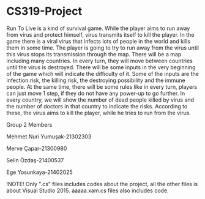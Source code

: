 # CS319-Project
Run To Live is a kind of survival game. While the player aims to run away from virus and protect himself, virus transmits itself to kill the player. In the game there is a viral virus that infects lots of people in the world and kills them in some time. The player is going to try to run away from the virus until this virus stops its transmission through the map. There will be a map including many countries. In every turn, they will move between countries until the virus is destroyed. There will be some inputs in the very beginning of the game which will indicate the difficulty of it. Some of the inputs are the infection risk, the killing risk, the destroying possibility and the immune people. At the same time, there will be some rules like in every turn, players can just move 1 step, if they do not have any power-up to go further. In every country, we will show the number of dead people killed by virus and the number of doctors in that country to indicate the risks. According to these, the virus aims to kill the player, while he tries to run from the virus. 

Group 2 Members

Mehmet Nuri Yumuşak-21302303

Merve Çapar-21300980

Selin Özdaş-21400537 

Ege Yosunkaya-21402025

!NOTE!
Only ".cs" files includes codes about the project, all the other files is about Visual Studio 2015. 
aaaaa.xam.cs files also includes code.
